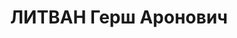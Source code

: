 ---
title: ЛИТВАН Герш Аронович
description: 'Род. в 1902 г., г. Балта, Подольская губ.,

  Приговорен: 27 декабря 1937 г.

  Приговор: ВМН'
---